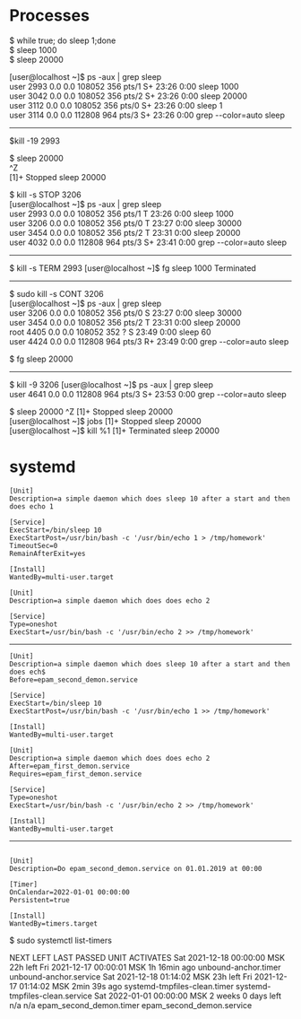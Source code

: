 # Processes

$ while true; do sleep 1;done <br/>
$ sleep 1000 <br/>
$ sleep 20000 <br/>

[user@localhost ~]$ ps -aux | grep sleep <br/>
user       2993  0.0  0.0 108052   356 pts/1    S+   23:26   0:00 sleep 1000 <br/>
user       3042  0.0  0.0 108052   356 pts/2    S+   23:26   0:00 sleep 20000 <br/>
user       3112  0.0  0.0 108052   356 pts/0    S+   23:26   0:00 sleep 1 <br/>
user       3114  0.0  0.0 112808   964 pts/3    S+   23:26   0:00 grep --color=auto sleep <br/>


------------------------
$kill -19 2993 <br/>

$ sleep 20000 <br/>
^Z <br/>
[1]+  Stopped                 sleep 20000  <br/>


$ kill -s STOP 3206 <br/>
[user@localhost ~]$ ps -aux | grep sleep <br/>
user       2993  0.0  0.0 108052   356 pts/1    T    23:26   0:00 sleep 1000  <br/>
user       3206  0.0  0.0 108052   356 pts/0    T    23:27   0:00 sleep 30000 <br/>
user       3454  0.0  0.0 108052   356 pts/2    T    23:31   0:00 sleep 20000 <br/>
user       4032  0.0  0.0 112808   964 pts/3    S+   23:41   0:00 grep --color=auto sleep <br/>


---------------------
$ kill  -s TERM 2993
[user@localhost ~]$ fg
sleep 1000
Terminated

---------------------
 
$ sudo kill -s CONT 3206 <br/>
[user@localhost ~]$ ps -aux | grep sleep <br/>
user       3206  0.0  0.0 108052   356 pts/0    S    23:27   0:00 sleep 30000  <br/>
user       3454  0.0  0.0 108052   356 pts/2    T    23:31   0:00 sleep 20000 <br/>
root       4405  0.0  0.0 108052   352 ?        S    23:49   0:00 sleep 60 <br/>
user       4424  0.0  0.0 112808   964 pts/3    R+   23:49   0:00 grep --color=auto sleep <br/>

$ fg
sleep 20000


------------------

$ kill -9 3206
[user@localhost ~]$ ps -aux | grep sleep <br/> 
user       4641  0.0  0.0 112808   964 pts/3    S+   23:53   0:00 grep --color=auto sleep <br/>


$ sleep 20000
^Z
[1]+  Stopped                 sleep 20000 <br/>
[user@localhost ~]$ jobs
[1]+  Stopped                 sleep 20000 <br/>
[user@localhost ~]$ kill %1
[1]+  Terminated              sleep 20000 <br/>


# systemd

```
[Unit]
Description=a simple daemon which does sleep 10 after a start and then does echo 1

[Service]
ExecStart=/bin/sleep 10
ExecStartPost=/usr/bin/bash -c '/usr/bin/echo 1 > /tmp/homework'
TimeoutSec=0
RemainAfterExit=yes

[Install]
WantedBy=multi-user.target
```


```
[Unit]
Description=a simple daemon which does does echo 2

[Service]
Type=oneshot
ExecStart=/usr/bin/bash -c '/usr/bin/echo 2 >> /tmp/homework'
```
---------------
```
[Unit]
Description=a simple daemon which does sleep 10 after a start and then does ech$
Before=epam_second_demon.service

[Service]
ExecStart=/bin/sleep 10
ExecStartPost=/usr/bin/bash -c '/usr/bin/echo 1 >> /tmp/homework'

[Install]
WantedBy=multi-user.target
```


```
[Unit]
Description=a simple daemon which does does echo 2
After=epam_first_demon.service
Requires=epam_first_demon.service

[Service]
Type=oneshot
ExecStart=/usr/bin/bash -c '/usr/bin/echo 2 >> /tmp/homework'

[Install]
WantedBy=multi-user.target
```
--------------

```

[Unit]
Description=Do epam_second_demon.service on 01.01.2019 at 00:00

[Timer]
OnCalendar=2022-01-01 00:00:00
Persistent=true

[Install]
WantedBy=timers.target
```
$ sudo systemctl list-timers  <br/>

NEXT                         LEFT                LAST                         PASSED       UNIT                         ACTIVATES 
Sat 2021-12-18 00:00:00 MSK  22h left            Fri 2021-12-17 00:00:01 MSK  1h 16min ago unbound-anchor.timer         unbound-anchor.service
Sat 2021-12-18 01:14:02 MSK  23h left            Fri 2021-12-17 01:14:02 MSK  2min 39s ago systemd-tmpfiles-clean.timer systemd-tmpfiles-clean.service
Sat 2022-01-01 00:00:00 MSK  2 weeks 0 days left n/a                          n/a          epam_second_demon.timer      epam_second_demon.service

